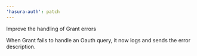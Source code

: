 ```yaml
---
'hasura-auth': patch
---
```


Improve the handling of Grant errors

When Grant fails to handle an Oauth query, it now logs and sends the error description.
